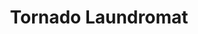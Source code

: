 ---
title: "Tornado Laundromat"
url: /amarillo/tornado-laundromat-south-washington-street/
shop: laundry
---